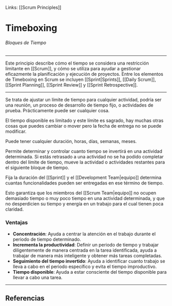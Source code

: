 Links: [[Scrum Principles]]

# Timeboxing
###### Bloques de Tiempo
---

Este principio describe cómo el tiempo se considera una restricción limitante en [[Scrum]], y cómo se utiliza para ayudar a gestionar eficazmente la planificación y ejecución de proyectos. Entre los elementos de Timeboxing en Scrum se incluyen [[Sprint|Sprints]], [[Daily Scrum]], [[Sprint Planning]], [[Sprint Review]] y [[Sprint Retrospective]].

---

Se trata de ajustar un límite de tiempo para cualquier actividad, podría ser una reunión, un proceso de desarrollo de tiempo fijo, o actividades de prueba. Prácticamente puede ser cualquier cosa.

El tiempo disponible es limitado y este límite es sagrado, hay muchas otras cosas que puedes cambiar o mover pero la fecha de entrega no se puede modificar.

Puede tener cualquier duración, horas, días, semanas, meses.

Permite determinar y controlar cuanto tiempo se invertirá en una actividad determinada. Si estás retrasado a una actividad no se ha podido completar dentro del límite de tiempo, mueve la actividad o actividades restantes para el siguiente bloque de tiempo.

Fija la duración del [[Sprint]] y el [[Development Team|equipo]] determina cuantas funcionalidades pueden ser entregadas en ese término de tiempo.

Esto garantiza que los miembros del [[Scrum Team|equipo]] no ocupen demasiado tiempo o muy poco tiempo en una actividad determinada, y que no desperdicien su tiempo y energía en un trabajo para el cual tienen poca claridad.

### Ventajas
- **Concentración**: Ayuda a centrar la atención en el trabajo durante el periodo de tiempo determinado.
- **Incrementa la productividad**: Definir un periodo de tiempo y trabajar diligentemente de manera centrada en la tarea identificada, ayuda a trabajar de manera más inteligente y obtener más tareas completadas.
- **Seguimiento del tiempo invertido**: Ayuda a identificar cuanto trabajo se lleva a cabo en el periodo específico y evita el tiempo improductivo.
- **Tiempo disponible**: Ayuda a estar consciente del tiempo disponible para llevar a cabo una tarea.

---

## Referencias


